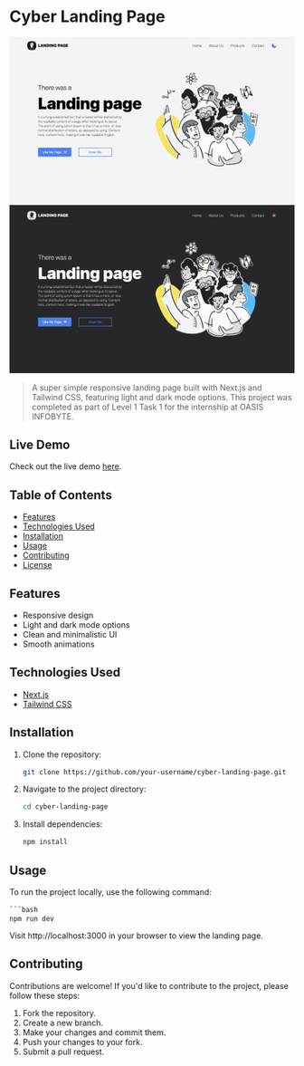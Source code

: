 # Cyber Landing Page

![Project Image](/landingLight.png)
![Project Image](/landingDark.png)

> A super simple responsive landing page built with Next.js and Tailwind CSS, featuring light and dark mode options. This project was completed as part of Level 1 Task 1 for the internship at OASIS INFOBYTE.

## Live Demo

Check out the live demo [here](https://cyber-landing-page.vercel.app).

## Table of Contents

- [Features](#features)
- [Technologies Used](#technologies-used)
- [Installation](#installation)
- [Usage](#usage)
- [Contributing](#contributing)
- [License](#license)

## Features

- Responsive design
- Light and dark mode options
- Clean and minimalistic UI
- Smooth animations

## Technologies Used

- [Next.js](https://nextjs.org/)
- [Tailwind CSS](https://tailwindcss.com/)

## Installation

1. Clone the repository:

   ```bash
   git clone https://github.com/your-username/cyber-landing-page.git
   
2. Navigate to the project directory:

   ```bash
   cd cyber-landing-page

3. Install dependencies:
   
   ```bash
   npm install

## Usage

To run the project locally, use the following command:

    ```bash
    npm run dev

Visit http://localhost:3000 in your browser to view the landing page.


## Contributing
Contributions are welcome! If you'd like to contribute to the project, please follow these steps:

1. Fork the repository.
2. Create a new branch.
3. Make your changes and commit them.
4. Push your changes to your fork.
5. Submit a pull request.

